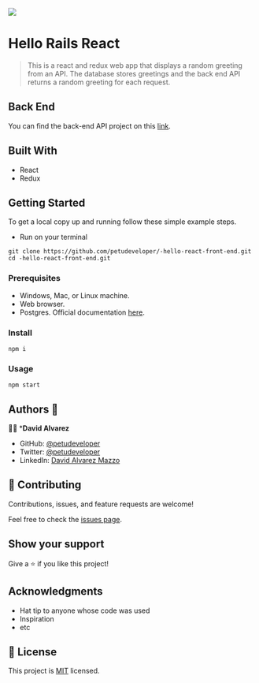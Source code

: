 ![](https://img.shields.io/badge/Microverse-blueviolet)

# Hello Rails React

> This is a react and redux web app that displays a random greeting from an API. The database stores greetings and the back end API returns a random greeting for each request.

## Back End

You can find the back-end API project on this [link](https://github.com/petudeveloper/hello-rails-back-end).

## Built With

- React
- Redux


## Getting Started
To get a local copy up and running follow these simple example steps.

- Run on your terminal 
```
git clone https://github.com/petudeveloper/-hello-react-front-end.git
cd -hello-react-front-end.git
```

### Prerequisites
- Windows, Mac, or Linux machine.
- Web browser.
- Postgres. Official documentation [here](https://www.postgresql.org/download/).

### Install
```
npm i
```

### Usage
```
npm start
```

## Authors 👤 

👨‍💻 ***David Alvarez**

- GitHub: [@petudeveloper](https://github.com/petudeveloper)
- Twitter: [@petudeveloper](https://twitter.com/petudeveloper)
- LinkedIn: [David Alvarez Mazzo](https://www.linkedin.com/in/davidalvarezmazzo/)


## 🤝 Contributing

Contributions, issues, and feature requests are welcome!

Feel free to check the [issues page](../../issues/).

## Show your support

Give a ⭐️ if you like this project!

## Acknowledgments

- Hat tip to anyone whose code was used
- Inspiration
- etc

## 📝 License

This project is [MIT](./MIT.md) licensed.
